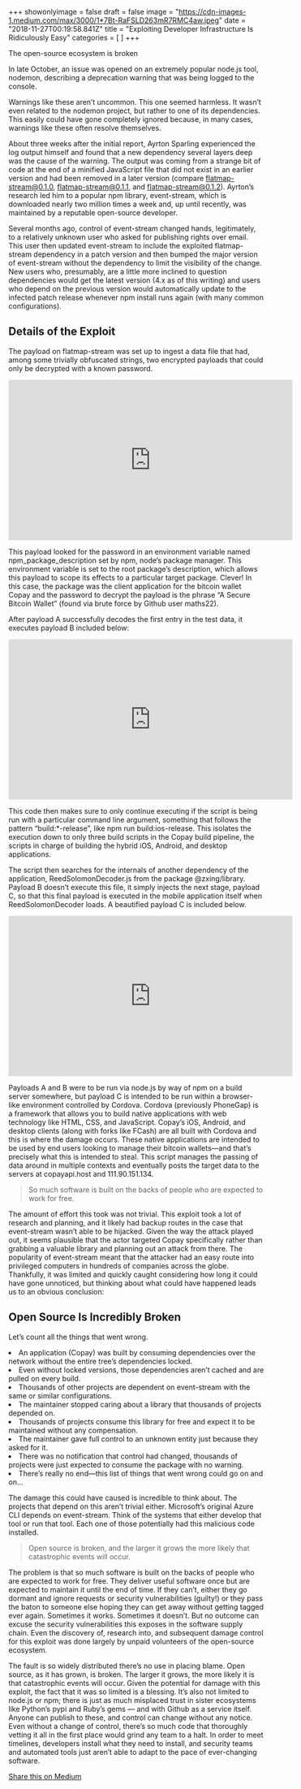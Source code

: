 +++
showonlyimage = false
draft = false
image = "https://cdn-images-1.medium.com/max/3000/1*7Bt-RaFSLD263mR7RMC4aw.jpeg"
date = "2018-11-27T00:19:58.841Z"
title = "Exploiting Developer Infrastructure Is Ridiculously Easy"
categories = [ ]
+++




<span class=subtitle>The open-source ecosystem is broken</span>


<!--more-->

In late October, an issue was opened on an extremely popular node.js tool, nodemon, describing a deprecation warning that was being logged to the console.


Warnings like these aren’t uncommon. This one seemed harmless. It wasn’t even related to the nodemon project, but rather to one of its dependencies. This easily could have gone completely ignored because, in many cases, warnings like these often resolve themselves.


About three weeks after the initial report, Ayrton Sparling experienced the log output himself and found that a new dependency several layers deep was the cause of the warning. The output was coming from a strange bit of code at the end of a minified JavaScript file that did not exist in an earlier version and had been removed in a later version (compare flatmap-stream@0.1.0, flatmap-stream@0.1.1, and flatmap-stream@0.1.2). Ayrton’s research led him to a popular npm library, event-stream, which is downloaded nearly two million times a week and, up until recently, was maintained by a reputable open-source developer.


Several months ago, control of event-stream changed hands, legitimately, to a relatively unknown user who asked for publishing rights over email. This user then updated event-stream to include the exploited flatmap-stream dependency in a patch version and then bumped the major version of event-stream without the dependency to limit the visibility of the change. New users who, presumably, are a little more inclined to question dependencies would get the latest version (4.x as of this writing) and users who depend on the previous version would automatically update to the infected patch release whenever npm install runs again (with many common configurations).


## Details of the Exploit


The payload on flatmap-stream was set up to ingest a data file that had, among some trivially obfuscated strings, two encrypted payloads that could only be decrypted with a known password.

<iframe width="560" height="316" allowfullscreen="" frameborder="0" src="https://medium.com/media/dd64c6c673bcecb60cb4cecbb7922bce?postId=9849937e81d4"></iframe>

This payload looked for the password in an environment variable named npm_package_description set by npm, node’s package manager. This environment variable is set to the root package’s description, which allows this payload to scope its effects to a particular target package. Clever! In this case, the package was the client application for the bitcoin wallet Copay and the password to decrypt the payload is the phrase “A Secure Bitcoin Wallet” (found via brute force by Github user maths22).


After payload A successfully decodes the first entry in the test data, it executes payload B included below:

<iframe width="560" height="316" allowfullscreen="" frameborder="0" src="https://medium.com/media/6dd4933d325efd7cb47f37c61b2915fa?postId=9849937e81d4"></iframe>

This code then makes sure to only continue executing if the script is being run with a particular command line argument, something that follows the pattern “build:*-release”, like npm run build:ios-release. This isolates the execution down to only three build scripts in the Copay build pipeline, the scripts in charge of building the hybrid iOS, Android, and desktop applications.


The script then searches for the internals of another dependency of the application, ReedSolomonDecoder.js from the package @zxing/library. Payload B doesn’t execute this file, it simply injects the next stage, payload C, so that this final payload is executed in the mobile application itself when ReedSolomonDecoder loads. A beautified payload C is included below.

<iframe width="560" height="316" allowfullscreen="" frameborder="0" src="https://medium.com/media/587268c2640f2d4572757644bd6a7ad7?postId=9849937e81d4"></iframe>

Payloads A and B were to be run via node.js by way of npm on a build server somewhere, but payload C is intended to be run within a browser-like environment controlled by Cordova. Cordova (previously PhoneGap) is a framework that allows you to build native applications with web technology like HTML, CSS, and JavaScript. Copay’s iOS, Android, and desktop clients (along with forks like FCash) are all built with Cordova and this is where the damage occurs. These native applications are intended to be used by end users looking to manage their bitcoin wallets—and that’s precisely what this is intended to steal. This script manages the passing of data around in multiple contexts and eventually posts the target data to the servers at copayapi.host and 111.90.151.134.

<blockquote>So much software is built on the backs of people who are expected to work for free.</blockquote>

The amount of effort this took was not trivial. This exploit took a lot of research and planning, and it likely had backup routes in the case that event-stream wasn’t able to be hijacked. Given the way the attack played out, it seems plausible that the actor targeted Copay specifically rather than grabbing a valuable library and planning out an attack from there. The popularity of event-stream meant that the attacker had an easy route into privileged computers in hundreds of companies across the globe. Thankfully, it was limited and quickly caught considering how long it could have gone unnoticed, but thinking about what could have happened leads us to an obvious conclusion:


## Open Source Is Incredibly Broken


Let’s count all the things that went wrong.

<li>An application (Copay) was built by consuming dependencies over the network without the entire tree’s dependencies locked.</li>
<li>Even without locked versions, those dependencies aren’t cached and are pulled on every build.</li>
<li>Thousands of other projects are dependent on event-stream with the same or similar configurations.</li>
<li>The maintainer stopped caring about a library that thousands of projects depended on.</li>
<li>Thousands of projects consume this library for free and expect it to be maintained without any compensation.</li>
<li>The maintainer gave full control to an unknown entity just because they asked for it.</li>
<li>There was no notification that control had changed, thousands of projects were just expected to consume the package with no warning.</li>
<li>There’s really no end—this list of things that went wrong could go on and on…</li>

The damage this could have caused is incredible to think about. The projects that depend on this aren’t trivial either. Microsoft’s original Azure CLI depends on event-stream. Think of the systems that either develop that tool or run that tool. Each one of those potentially had this malicious code installed.

<blockquote>Open source is broken, and the larger it grows the more likely that catastrophic events will occur.</blockquote>

The problem is that so much software is built on the backs of people who are expected to work for free. They deliver useful software once but are expected to maintain it until the end of time. If they can’t, either they go dormant and ignore requests or security vulnerabilities (guilty!) or they pass the baton to someone else hoping they can get away without getting tagged ever again. Sometimes it works. Sometimes it doesn’t. But no outcome can excuse the security vulnerabilities this exposes in the software supply chain. Even the discovery of, research into, and subsequent damage control for this exploit was done largely by unpaid volunteers of the open-source ecosystem.


The fault is so widely distributed there’s no use in placing blame. Open source, as it has grown, is broken. The larger it grows, the more likely it is that catastrophic events will occur. Given the potential for damage with this exploit, the fact that it was so limited is a blessing. It’s also not limited to node.js or npm; there is just as much misplaced trust in sister ecosystems like Python’s pypi and Ruby’s gems — and with Github as a service itself. Anyone can publish to these, and control can change without any notice. Even without a change of control, there’s so much code that thoroughly vetting it all in the first place would grind any team to a halt. In order to meet timelines, developers install what they need to install, and security teams and automated tools just aren’t able to adapt to the pace of ever-changing software.


[Share this on Medium](https://medium.com/@jsoverson/exploiting-developer-infrastructure-is-insanely-easy-9849937e81d4)

